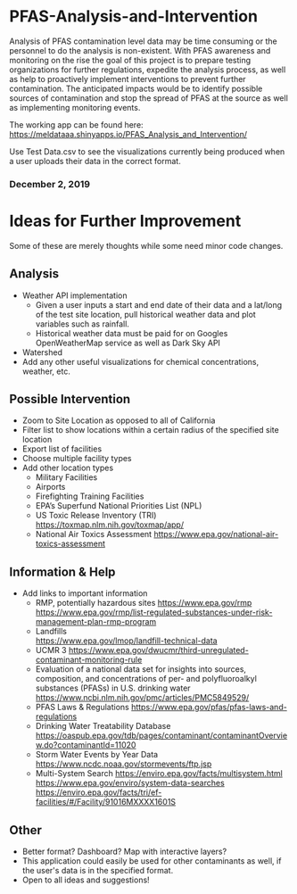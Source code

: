 # PFAS-Analysis-and-Intervention

Analysis of PFAS contamination level data may be time consuming or the personnel to do the analysis is non-existent. With PFAS awareness and monitoring on the rise the goal of this project is to prepare testing organizations for further regulations, expedite the analysis process, as well as help to proactively implement interventions to prevent further contamination. The anticipated impacts would be to identify possible sources of contamination and stop the spread of PFAS at the source as well as implementing monitoring events.

The working app can be found here: https://meldataaa.shinyapps.io/PFAS_Analysis_and_Intervention/

Use Test Data.csv to see the visualizations currently being produced when a user uploads their data in the correct format.

### December 2, 2019

# Ideas for Further Improvement
Some of these are merely thoughts while some need minor code changes.

## Analysis
- Weather API implementation
  -	Given a user inputs a start and end date of their data and a lat/long of the test site location, pull historical weather data and plot variables such as rainfall.
  -	Historical weather data must be paid for on Googles OpenWeatherMap service as well as Dark Sky API
- Watershed
-	Add any other useful visualizations for chemical concentrations, weather, etc. 

## Possible Intervention
-	Zoom to Site Location as opposed to all of California
-	Filter list to show locations within a certain radius of the specified site location
-	Export list of facilities
-	Choose multiple facility types
- Add other location types
  -	Military Facilities
  -	Airports
  -	Firefighting Training Facilities
  -	EPA’s Superfund National Priorities List (NPL)
  -	US Toxic Release Inventory (TRI)
      https://toxmap.nlm.nih.gov/toxmap/app/
  - National Air Toxics Assessment
      https://www.epa.gov/national-air-toxics-assessment
      
## Information & Help
- Add links to important information
  -	RMP, potentially hazardous sites
      https://www.epa.gov/rmp
      https://www.epa.gov/rmp/list-regulated-substances-under-risk-management-plan-rmp-program
  - Landfills	
      https://www.epa.gov/lmop/landfill-technical-data
  - UCMR 3
      https://www.epa.gov/dwucmr/third-unregulated-contaminant-monitoring-rule
  - Evaluation of a national data set for insights into sources, composition, and concentrations of per- and polyfluoroalkyl substances    (PFASs) in U.S. drinking water
      https://www.ncbi.nlm.nih.gov/pmc/articles/PMC5849529/
  - PFAS Laws & Regulations
      https://www.epa.gov/pfas/pfas-laws-and-regulations
  - Drinking Water Treatability Database
      https://oaspub.epa.gov/tdb/pages/contaminant/contaminantOverview.do?contaminantId=11020
  - Storm Water Events by Year Data
      https://www.ncdc.noaa.gov/stormevents/ftp.jsp
  - Multi-System Search
      https://enviro.epa.gov/facts/multisystem.html
      https://www.epa.gov/enviro/system-data-searches
      https://enviro.epa.gov/facts/tri/ef-facilities/#/Facility/91016MXXXX1601S
## Other
- Better format? Dashboard? Map with interactive layers?
- This application could easily be used for other contaminants as well, if the user's data is in the specified format.
- Open to all ideas and suggestions! 
